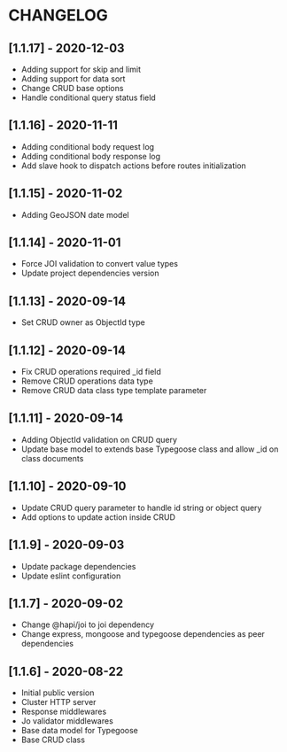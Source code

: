 # CHANGELOG

## [1.1.17] - 2020-12-03
- Adding support for skip and limit
- Adding support for data sort
- Change CRUD base options
- Handle conditional query status field

## [1.1.16] - 2020-11-11
- Adding conditional body request log
- Adding conditional body response log
- Add slave hook to dispatch actions before routes initialization

## [1.1.15] - 2020-11-02
- Adding GeoJSON date model

## [1.1.14] - 2020-11-01
- Force JOI validation to convert value types
- Update project dependencies version

## [1.1.13] - 2020-09-14
- Set CRUD owner as ObjectId type

## [1.1.12] - 2020-09-14
- Fix CRUD operations required _id field
- Remove CRUD operations data type
- Remove CRUD data class type template parameter

## [1.1.11] - 2020-09-14
- Adding ObjectId validation on CRUD query
- Update base model to extends base Typegoose class and allow _id on class documents

## [1.1.10] - 2020-09-10
- Update CRUD query parameter to handle id string or object query
- Add options to update action inside CRUD

## [1.1.9] - 2020-09-03
- Update package dependencies
- Update eslint configuration

## [1.1.7] - 2020-09-02
- Change @hapi/joi to joi dependency
- Change express, mongoose and typegoose dependencies as peer dependencies

## [1.1.6] - 2020-08-22
- Initial public version
- Cluster HTTP server
- Response middlewares
- Jo validator middlewares
- Base data model for Typegoose
- Base CRUD class
